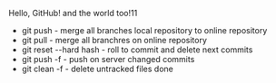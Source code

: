 Hello, GitHub! and the world too!11
* git push - merge all branches local repository to online repository
* git pull - merge all branchres on online repository 
* git reset --hard hash - roll to commit and delete next commits
* git push -f - push on server changed commits
* git clean -f - delete untracked files
done